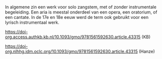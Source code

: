 In algemene zin een werk voor solo zangstem, met of zonder instrumentale begeleiding. Een aria is meestal onderdeel  van een opera, een oratorium, of een cantate. In de 17e en 18e eeuw werd de term ook gebruikt voor een lyrisch instrumentaal werk.

https://doi-org.access.authkb.kb.nl/10.1093/gmo/9781561592630.article.43315 (KB)

https://doi-org.nlhhg.idm.oclc.org/10.1093/gmo/9781561592630.article.43315 (Hanze)